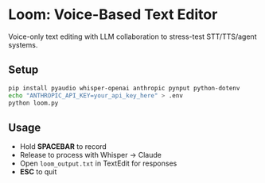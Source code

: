 # Loom: Voice-Based Text Editor

Voice-only text editing with LLM collaboration to stress-test STT/TTS/agent systems.

## Setup

```bash
pip install pyaudio whisper-openai anthropic pynput python-dotenv
echo "ANTHROPIC_API_KEY=your_api_key_here" > .env
python loom.py
```

## Usage

- Hold **SPACEBAR** to record
- Release to process with Whisper → Claude
- Open `loom_output.txt` in TextEdit for responses
- **ESC** to quit